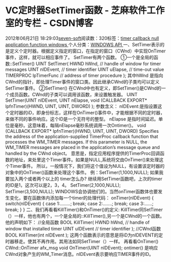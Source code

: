 
# VC定时器SetTimer函数 -  芝麻软件工作室的专栏 - CSDN博客


2012年06月21日 18:29:03[seven-soft](https://me.csdn.net/softn)阅读数：320标签：[timer																](https://so.csdn.net/so/search/s.do?q=timer&t=blog)[callback																](https://so.csdn.net/so/search/s.do?q=callback&t=blog)[null																](https://so.csdn.net/so/search/s.do?q=null&t=blog)[application																](https://so.csdn.net/so/search/s.do?q=application&t=blog)[function																](https://so.csdn.net/so/search/s.do?q=function&t=blog)[windows																](https://so.csdn.net/so/search/s.do?q=windows&t=blog)[
							](https://so.csdn.net/so/search/s.do?q=function&t=blog)[
																					](https://so.csdn.net/so/search/s.do?q=application&t=blog)个人分类：[WINDOWS API																](https://blog.csdn.net/softn/article/category/1130113)
[
																								](https://so.csdn.net/so/search/s.do?q=application&t=blog)
[
				](https://so.csdn.net/so/search/s.do?q=null&t=blog)
[
			](https://so.csdn.net/so/search/s.do?q=null&t=blog)
[
		](https://so.csdn.net/so/search/s.do?q=callback&t=blog)
[
	](https://so.csdn.net/so/search/s.do?q=timer&t=blog)
一、SetTimer表示的是定义个定时器。根据定义指定的窗口，在指定的窗口（CWnd）中实现OnTimer事件，这样，就可以相应事件了。
SetTimer有两个函数。
①一个是全局的函数::SetTimer()
UINT SetTimer(
HWND hWnd, // handle of window for timer messages
UINT nIDEvent, // timer identifier
UINT uElapse, // time-out value
TIMERPROC lpTimerFunc // address of timer procedure
);
其中hWnd 是指向CWnd的指针，即处理Timer事件的窗口类。因此继承CWnd的子类均可以定义SetTimer事件。
②SetTimer() 在CWnd中也有定义，即SetTimer()是CWnd的一个成员函数。CWnd的子类可以调用该函数，来设置触发器。
UINT SetTimer(UINT nIDEvent, UINT nElapse, void (CALLBACK EXPORT* lpfnTimer)(HWND, UINT, UINT, DWORD) );
参数含义：
nIDEvent:是指设置这个定时器的iD，即身份标志，这样在OnTimer()事件中，才能根据不同的定时器，来做不同的事件响应。这个ID是一个无符号的整型。
nElapse
是指时间延迟。单位是毫秒。这意味着，每隔nElapse毫秒系统调用一次Ontimer()。
void (CALLBACK EXPORT* lpfnTimer)(HWND, UINT, UINT, DWORD)
Specifies the address of the application-supplied TimerProc callback function that processes the WM_TIMER messages. If this parameter is NULL, the WM_TIMER messages are placed in the application’s message queue and handled by the CWnd object。
意思是，指定应用程序提供的TimerProc回调函数的地址，来处里这个Timer事件。如果是NULL,系统将交由OnTimer()来处理这个Timer事件。
所以，一般情况下，我们将这个值设为NULL，有设置该定时器的对象中的OnTimer()函数来处理这个事件。
例：SetTimer(1,1000,NULL);
如果我要加入两个或者两个以上的 timer怎么办? 继续用SetTimer函数吧，上次的timer的ID是1，这次可以是2，3，4。
SetTimer(2,1000,NULL);
SetTimer(3,500,NULL);
WINDOWS会协调他们的。当然onTimer函数体也要发生变化，要在函数体内添加每一个timer的处理代码：
onTimer(nIDEvent)
{
switch(nIDEvent)
{
case 1:........;
break;
case 2:.......;
break;
case 3:......;
break;
}
}
二、我们再看看KillTimer()和OnTimer()的定义:
KillTimer同SetTimer（）一样，他也有两个，一个是全局的::KillTimer(),另一个是CWnd的一个函数。他的声明如下：
//全局函数
BOOL KillTimer(
HWND hWnd, // handle of window that installed timer
UINT uIDEvent // timer identifier
);
//CWnd函数
BOOL KillTimer(int nIDEvent );
这两个函数表示的意思是将iD为nIDEVENT的定时器移走。使其不再作用。其用法如同SetTimer（）一样。
再看看OnTimer()
CWnd::OnTimer
afx_msg void OnTimer(UINT nIDEvent);
ontimer() 是响应CWnd对象产生的WM_Timer消息。nIDEvent表示要响应TIMER事件的ID。

